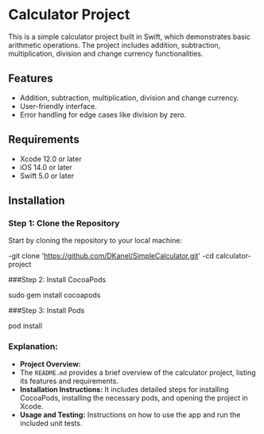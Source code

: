 # Calculator Project

This is a simple calculator project built in Swift, which demonstrates basic arithmetic operations. The project includes addition, subtraction, multiplication, division and change currency functionalities.

## Features

- Addition, subtraction, multiplication, division and change currency.
- User-friendly interface.
- Error handling for edge cases like division by zero.

## Requirements

- Xcode 12.0 or later
- iOS 14.0 or later
- Swift 5.0 or later

## Installation

### Step 1: Clone the Repository

Start by cloning the repository to your local machine:

-git clone 'https://github.com/DKanel/SimpleCalculator.git'
-cd calculator-project

###Step 2: Install CocoaPods

sudo gem install cocoapods

###Step 3: Install Pods

pod install

### Explanation:

- **Project Overview:**
- The `README.md` provides a brief overview of the calculator project, listing its features and requirements.
- **Installation Instructions:** It includes detailed steps for installing CocoaPods, installing the necessary pods, and opening the project in Xcode.
- **Usage and Testing:** Instructions on how to use the app and run the included unit tests.
